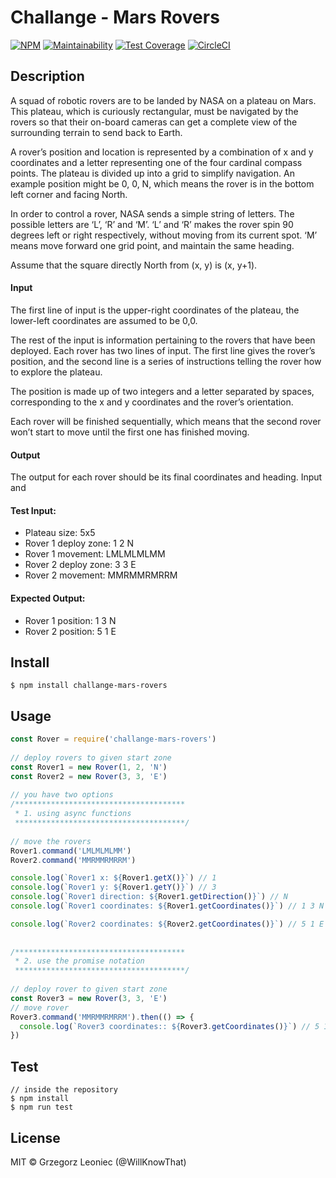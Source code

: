 # Challange - Mars Rovers 

[![NPM](https://img.shields.io/npm/v/challange-mars-rovers.svg)](https://www.npmjs.com/package/challange-mars-rovers)
[![Maintainability](https://api.codeclimate.com/v1/badges/91172699e1d92f1b719d/maintainability)](https://codeclimate.com/github/appinteractive/ChallangeMarsRover/maintainability) 
[![Test Coverage](https://api.codeclimate.com/v1/badges/91172699e1d92f1b719d/test_coverage)](https://codeclimate.com/github/appinteractive/ChallangeMarsRover/test_coverage)
[![CircleCI](https://circleci.com/gh/appinteractive/ChallangeMarsRover.svg?style=svg)](https://circleci.com/gh/appinteractive/ChallangeMarsRover)

## Description
A squad of robotic rovers are to be landed by NASA on a plateau on Mars. This plateau, which is curiously rectangular, must be navigated by the rovers so that their on-board cameras can get a complete view of the surrounding terrain to send back to Earth.

A rover’s position and location is represented by a combination of x and y coordinates and a letter representing one of the four cardinal compass points. The plateau is divided up into a grid to simplify navigation. An example position might be 0, 0, N, which means the rover is in the bottom left corner and facing North.

In order to control a rover, NASA sends a simple string of letters. The possible letters are ‘L’, ‘R’ and ‘M’. ‘L’ and ‘R’ makes the rover spin 90 degrees left or right respectively, without moving from its current spot. ‘M’ means move forward one grid point, and maintain the same heading.

Assume that the square directly North from (x, y) is (x, y+1).

#### Input 
The first line of input is the upper-right coordinates of the plateau, the lower-left coordinates are assumed to be 0,0.

The rest of the input is information pertaining to the rovers that have been deployed. Each rover has two lines of input. The first line gives the rover’s position, and the second line is a series of instructions telling the rover how to explore the plateau.

The position is made up of two integers and a letter separated by spaces, corresponding to the x and y coordinates and the rover’s orientation.

Each rover will be finished sequentially, which means that the second rover won’t start to move until the first one has finished moving.

#### Output 
The output for each rover should be its final coordinates and heading. Input and 

#### Test Input:
- Plateau size: 5x5
- Rover 1 deploy zone: 1 2 N 
- Rover 1 movement: LMLMLMLMM 
- Rover 2 deploy zone: 3 3 E 
- Rover 2 movement: MMRMMRMRRM

#### Expected Output:
- Rover 1 position: 1 3 N
- Rover 2 position: 5 1 E

## Install

```
$ npm install challange-mars-rovers
```

## Usage

```js
const Rover = require('challange-mars-rovers')
 
// deploy rovers to given start zone
const Rover1 = new Rover(1, 2, 'N')
const Rover2 = new Rover(3, 3, 'E')
 
// you have two options
/**************************************
 * 1. using async functions
 **************************************/
 
// move the rovers
Rover1.command('LMLMLMLMM')
Rover2.command('MMRMMRMRRM')

console.log(`Rover1 x: ${Rover1.getX()}`) // 1
console.log(`Rover1 y: ${Rover1.getY()}`) // 3
console.log(`Rover1 direction: ${Rover1.getDirection()}`) // N
console.log(`Rover1 coordinates: ${Rover1.getCoordinates()}`) // 1 3 N

console.log(`Rover2 coordinates: ${Rover2.getCoordinates()}`) // 5 1 E
 
 
/**************************************
 * 2. use the promise notation
 **************************************/
 
// deploy rover to given start zone
const Rover3 = new Rover(3, 3, 'E')
// move rover
Rover3.command('MMRMMRMRRM').then(() => {
  console.log(`Rover3 coordinates:: ${Rover3.getCoordinates()}`) // 5 1 E
})
```

## Test

```
// inside the repository
$ npm install 
$ npm run test
```

## License

MIT © Grzegorz Leoniec (@WillKnowThat)
